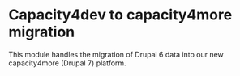 Capacity4dev to capacity4more migration
==============

This module handles the migration of Drupal 6 data into our new capacity4more
(Drupal 7) platform.
